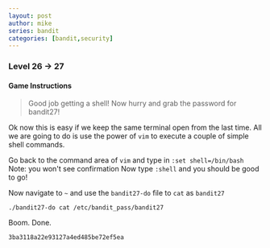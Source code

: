 ```yaml
---
layout: post
author: mike
series: bandit
categories: [bandit,security] 
---
```


### Level 26 -> 27
#### Game Instructions
>Good job getting a shell! Now hurry and grab the password for bandit27!

Ok now this is easy if we keep the same terminal open from the last time. All we are going to do is use the power of `vim` to execute a couple of simple shell commands.

Go back to the command area of `vim` and type in
`:set shell=/bin/bash` Note: you won't see confirmation
Now type `:shell` and you should be good to go!

Now navigate to `~` and use the `bandit27-do` file to `cat` as `bandit27`

`./bandit27-do cat /etc/bandit_pass/bandit27`

Boom. Done.

`3ba3118a22e93127a4ed485be72ef5ea`
